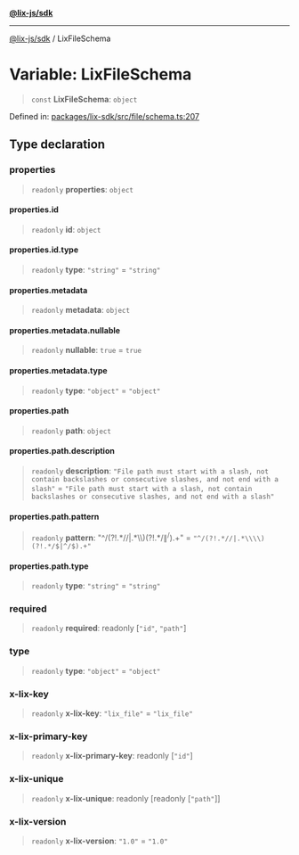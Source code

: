 [**@lix-js/sdk**](../README.md)

***

[@lix-js/sdk](../README.md) / LixFileSchema

# Variable: LixFileSchema

> `const` **LixFileSchema**: `object`

Defined in: [packages/lix-sdk/src/file/schema.ts:207](https://github.com/opral/monorepo/blob/3bcc1f95be292671fbdc30a84e807512030f233b/packages/lix-sdk/src/file/schema.ts#L207)

## Type declaration

### properties

> `readonly` **properties**: `object`

#### properties.id

> `readonly` **id**: `object`

#### properties.id.type

> `readonly` **type**: `"string"` = `"string"`

#### properties.metadata

> `readonly` **metadata**: `object`

#### properties.metadata.nullable

> `readonly` **nullable**: `true` = `true`

#### properties.metadata.type

> `readonly` **type**: `"object"` = `"object"`

#### properties.path

> `readonly` **path**: `object`

#### properties.path.description

> `readonly` **description**: `"File path must start with a slash, not contain backslashes or consecutive slashes, and not end with a slash"` = `"File path must start with a slash, not contain backslashes or consecutive slashes, and not end with a slash"`

#### properties.path.pattern

> `readonly` **pattern**: "^/(?!.\*//\|.\*\\\\)(?!.\*/$\|^/$).+" = `"^/(?!.*//|.*\\\\)(?!.*/$|^/$).+"`

#### properties.path.type

> `readonly` **type**: `"string"` = `"string"`

### required

> `readonly` **required**: readonly \[`"id"`, `"path"`\]

### type

> `readonly` **type**: `"object"` = `"object"`

### x-lix-key

> `readonly` **x-lix-key**: `"lix_file"` = `"lix_file"`

### x-lix-primary-key

> `readonly` **x-lix-primary-key**: readonly \[`"id"`\]

### x-lix-unique

> `readonly` **x-lix-unique**: readonly \[readonly \[`"path"`\]\]

### x-lix-version

> `readonly` **x-lix-version**: `"1.0"` = `"1.0"`
